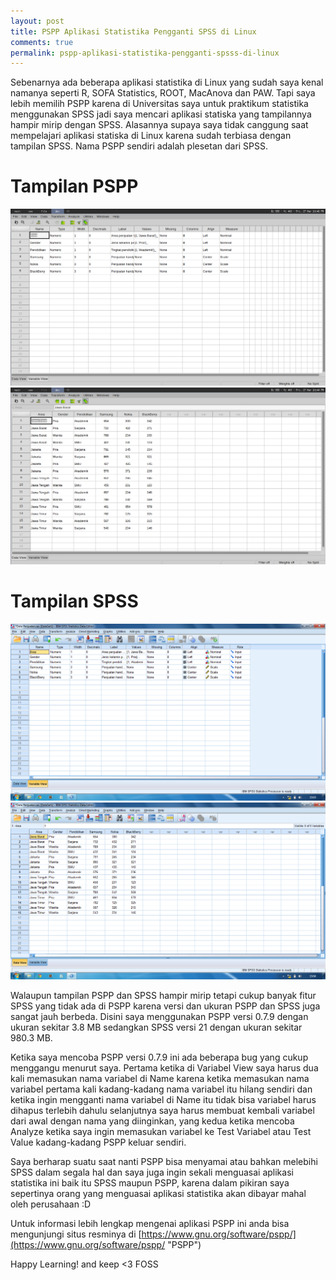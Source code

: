 ```yaml
---
layout: post
title: PSPP Aplikasi Statistika Pengganti SPSS di Linux
comments: true
permalink: pspp-aplikasi-statistika-pengganti-spsss-di-linux
---
```


Sebenarnya ada beberapa aplikasi statistika di Linux yang sudah saya kenal namanya seperti R, SOFA Statistics, ROOT, MacAnova dan PAW. Tapi saya lebih memilih PSPP karena di Universitas saya untuk praktikum statistika menggunakan SPSS jadi saya mencari aplikasi statiska yang tampilannya hampir mirip dengan SPSS. Alasannya supaya saya tidak canggung saat mempelajari aplikasi statiska di Linux karena sudah terbiasa dengan tampilan SPSS. Nama PSPP sendiri adalah plesetan dari SPSS.

# Tampilan PSPP
![PSPP](/assets/pspp1.png "PSPP")
![PSPP](/assets/pspp2.png "PSPP")

# Tampilan SPSS
![SPSS](/assets/spss1.png "SPSS")
![SPSS](/assets/spss2.png "SPSS")

Walaupun tampilan PSPP dan SPSS hampir mirip tetapi cukup banyak fitur SPSS yang tidak ada di PSPP karena versi dan ukuran PSPP dan SPSS juga sangat jauh berbeda. Disini saya menggunakan PSPP versi 0.7.9 dengan ukuran sekitar 3.8 MB sedangkan SPSS versi 21 dengan ukuran sekitar 980.3 MB.

Ketika saya mencoba PSPP versi 0.7.9 ini ada beberapa bug yang cukup menggangu menurut saya. Pertama ketika di Variabel View saya harus dua kali memasukan nama variabel di Name karena ketika memasukan nama variabel pertama kali kadang-kadang nama variabel itu hilang sendiri dan ketika ingin mengganti nama variabel di Name itu tidak bisa variabel harus dihapus terlebih dahulu selanjutnya saya harus membuat kembali variabel dari awal dengan nama yang diinginkan, yang kedua ketika mencoba Analyze ketika saya ingin memasukan variabel ke Test Variabel atau Test Value kadang-kadang PSPP keluar sendiri.

Saya berharap suatu saat nanti PSPP bisa menyamai atau bahkan melebihi SPSS dalam segala hal dan saya juga ingin sekali menguasai aplikasi statistika ini baik itu SPSS maupun PSPP, karena dalam pikiran saya sepertinya orang yang menguasai aplikasi statistika akan dibayar mahal oleh perusahaan :D

Untuk informasi lebih lengkap mengenai aplikasi PSPP ini anda bisa mengunjungi situs resminya di [https://www.gnu.org/software/pspp/](https://www.gnu.org/software/pspp/ "PSPP")

Happy Learning! and keep <3 FOSS
